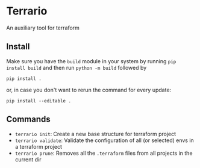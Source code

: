 # Terrario

An auxiliary tool for terraform

## Install

Make sure you have the `build` module in your system by running `pip install build` and then run `python -m build` followed by

`pip install .`

or, in case you don't want to rerun the command for every update:

`pip install --editable .`

## Commands

- `terrario init`: Create a new base structure for terraform project
- `terrario validate`: Validate the configuration of all (or selected) envs in a terraform project
- `terrario prune`: Removes all the `.terraform` files from all projects in the current dir

